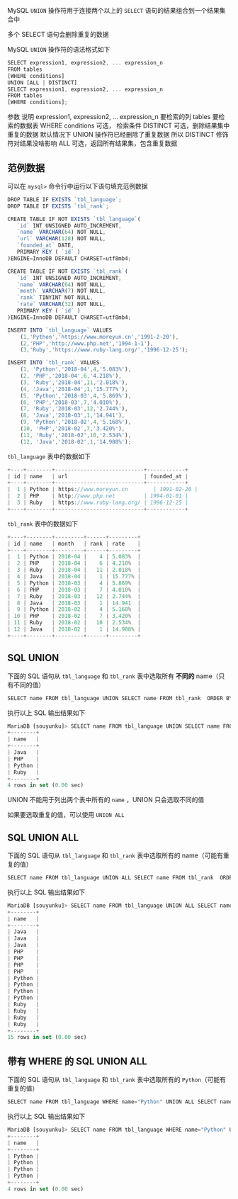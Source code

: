 

MySQL `UNION` 操作符用于连接两个以上的 `SELECT` 语句的结果组合到一个结果集合中

多个 SELECT 语句会删除重复的数据

MySQL `UNION` 操作符的语法格式如下
```js 
SELECT expression1, expression2, ... expression_n
FROM tables
[WHERE conditions]
UNION [ALL | DISTINCT]
SELECT expression1, expression2, ... expression_n
FROM tables
[WHERE conditions];
```
 参数 说明 expression1, expression2, … expression_n 要检索的列 tables 要检索的数据表 WHERE conditions 可选， 检索条件 DISTINCT 可选，删除结果集中重复的数据
默认情况下 UNION 操作符已经删除了重复数据
所以 DISTINCT 修饰符对结果没啥影响 ALL 可选，返回所有结果集，包含重复数据

## 范例数据

可以在 `mysql>` 命令行中运行以下语句填充范例数据
```js 
DROP TABLE IF EXISTS `tbl_language`;
DROP TABLE IF EXISTS `tbl_rank`;

CREATE TABLE IF NOT EXISTS `tbl_language`(
   `id` INT UNSIGNED AUTO_INCREMENT,
   `name` VARCHAR(64) NOT NULL,
   `url` VARCHAR(128) NOT NULL,
   `founded_at` DATE,
   PRIMARY KEY ( `id` )
)ENGINE=InnoDB DEFAULT CHARSET=utf8mb4;

CREATE TABLE IF NOT EXISTS `tbl_rank`(
   `id` INT UNSIGNED AUTO_INCREMENT,
   `name` VARCHAR(64) NOT NULL,
   `month` VARCHAR(7) NOT NULL,
   `rank` TINYINT NOT NULL,
   `rate` VARCHAR(32) NOT NULL,
   PRIMARY KEY ( `id` )
)ENGINE=InnoDB DEFAULT CHARSET=utf8mb4;

INSERT INTO `tbl_language` VALUES
    (1,'Python','https://www.moreyun.cn','1991-2-20'),
    (2,'PHP','http://www.php.net','1994-1-1'),
    (3,'Ruby','https://www.ruby-lang.org/','1996-12-25');

INSERT INTO `tbl_rank` VALUES
    (1, 'Python','2018-04',4,'5.083%'),
    (2, 'PHP','2018-04',6,'4.218%'),
    (3, 'Ruby','2018-04',11,'2.018%'),
    (4, 'Java','2018-04',1,'15.777%'),
    (5, 'Python','2018-03',4,'5.869%'),
    (6, 'PHP','2018-03',7,'4.010%'),
    (7, 'Ruby','2018-03',12,'2.744%'),
    (8, 'Java','2018-03',1,'14.941'),
    (9, 'Python','2018-02',4,'5.168%'),
    (10, 'PHP','2018-02',7,'3.420%'),
    (11, 'Ruby','2018-02',10,'2.534%'),
    (12, 'Java','2018-02',1,'14.988%');
```

`tbl_language` 表中的数据如下

```js 
+----+--------+----------------------------+------------+
| id | name   | url                        | founded_at |
+----+--------+----------------------------+------------+
|  1 | Python | https://www.moreyun.cn        | 1991-02-20 |
|  2 | PHP    | http://www.php.net         | 1994-01-01 |
|  3 | Ruby   | https://www.ruby-lang.org/ | 1996-12-25 |
+----+--------+----------------------------+------------+
```

`tbl_rank` 表中的数据如下

```js 
+----+--------+---------+------+---------+
| id | name   | month   | rank | rate    |
+----+--------+---------+------+---------+
|  1 | Python | 2018-04 |    4 | 5.083%  |
|  2 | PHP    | 2018-04 |    6 | 4.218%  |
|  3 | Ruby   | 2018-04 |   11 | 2.018%  |
|  4 | Java   | 2018-04 |    1 | 15.777% |
|  5 | Python | 2018-03 |    4 | 5.869%  |
|  6 | PHP    | 2018-03 |    7 | 4.010%  |
|  7 | Ruby   | 2018-03 |   12 | 2.744%  |
|  8 | Java   | 2018-03 |    1 | 14.941  |
|  9 | Python | 2018-02 |    4 | 5.168%  |
| 10 | PHP    | 2018-02 |    7 | 3.420%  |
| 11 | Ruby   | 2018-02 |   10 | 2.534%  |
| 12 | Java   | 2018-02 |    1 | 14.988% |
+----+--------+---------+------+---------+
```

## SQL UNION

下面的 SQL 语句从 `tbl_language` 和 `tbl_rank` 表中选取所有 **不同的** name（只有不同的值）
```js 
SELECT name FROM tbl_language UNION SELECT name FROM tbl_rank  ORDER BY name;
```

执行以上 SQL 输出结果如下

```js 
MariaDB [souyunku]> SELECT name FROM tbl_language UNION SELECT name FROM tbl_rank  ORDER BY name;
+--------+
| name   |
+--------+
| Java   |
| PHP    |
| Python |
| Ruby   |
+--------+
4 rows in set (0.00 sec)
```

UNION 不能用于列出两个表中所有的 `name` ，UNION 只会选取不同的值

如果要选取重复的值，可以使用 `UNION ALL`

## SQL UNION ALL

下面的 SQL 语句从 `tbl_language` 和 `tbl_rank` 表中选取所有的 name（可能有重复的值）
```js 
SELECT name FROM tbl_language UNION ALL SELECT name FROM tbl_rank  ORDER BY name;
```

执行以上 SQL 输出结果如下

```js 
MariaDB [souyunku]> SELECT name FROM tbl_language UNION ALL SELECT name FROM tbl_rank  ORDER BY name;
+--------+
| name   |
+--------+
| Java   |
| Java   |
| Java   |
| PHP    |
| PHP    |
| PHP    |
| PHP    |
| Python |
| Python |
| Python |
| Python |
| Ruby   |
| Ruby   |
| Ruby   |
| Ruby   |
+--------+
15 rows in set (0.00 sec)
```

## 带有 WHERE 的 SQL UNION ALL

下面的 SQL 语句从 `tbl_language` 和 `tbl_rank` 表中选取所有的 `Python`（可能有重复的值）
```js 
SELECT name FROM tbl_language WHERE name="Python" UNION ALL SELECT name FROM tbl_rank WHERE name="Python"  ORDER BY name;
```

执行以上 SQL 输出结果如下

```js 
MariaDB [souyunku]> SELECT name FROM tbl_language WHERE name="Python" UNION ALL SELECT name FROM tbl_rank WHERE name="Python"  ORDER BY name;
+--------+
| name   |
+--------+
| Python |
| Python |
| Python |
| Python |
+--------+
4 rows in set (0.00 sec)
```




